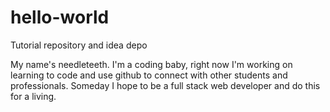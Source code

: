 # hello-world
Tutorial repository and idea depo

My name's needleteeth. I'm a coding baby, right now I'm working on learning to code and use github to connect with other students and professionals. Someday I hope to be a full stack web developer and do this for a living.
